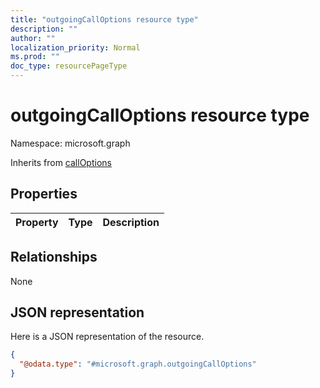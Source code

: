 ```yaml
---
title: "outgoingCallOptions resource type"
description: ""
author: ""
localization_priority: Normal
ms.prod: ""
doc_type: resourcePageType
---
```


# outgoingCallOptions resource type


Namespace: microsoft.graph




Inherits from [callOptions](../resources/calloptions.md)

## Properties
|Property|Type|Description|
|:---|:---|:---|

## Relationships
None

## JSON representation
Here is a JSON representation of the resource.
<!-- {
  "blockType": "resource",
  "@odata.type": "microsoft.graph.outgoingCallOptions"
}
-->
``` json
{
  "@odata.type": "#microsoft.graph.outgoingCallOptions"
}
```

